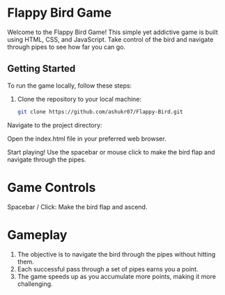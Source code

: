
# Flappy Bird Game

Welcome to the Flappy Bird Game! This simple yet addictive game is built using HTML, CSS, and JavaScript. Take control of the bird and navigate through pipes to see how far you can go.

## Getting Started

To run the game locally, follow these steps:

1. Clone the repository to your local machine:

   ```bash
   git clone https://github.com/ashukr07/Flappy-Bird.git
Navigate to the project directory:


Open the index.html file in your preferred web browser.

Start playing! Use the spacebar or mouse click to make the bird flap and navigate through the pipes.


# Game Controls
Spacebar / Click: Make the bird flap and ascend.


# Gameplay
1. The objective is to navigate the bird through the pipes without hitting them.
1. Each successful pass through a set of pipes earns you a point.
1. The game speeds up as you accumulate more points, making it more challenging.
